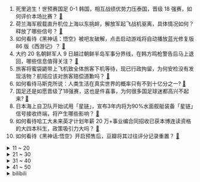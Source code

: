 1. 死里逃生！世预赛国足 0-1 韩国，相互战绩优势力压泰国，晋级 18 强赛，如何评价本场比赛？ [:link:](https://www.zhihu.com/question/658635911)
2. 荷兰海军舰载直升机位上海以东挑衅，解放军起飞战机驱离，具体情况如何？释放了哪些信号？ [:link:](https://www.zhihu.com/question/658651265)
3. 如何看待《黑神话：悟空》被吧友破解，点击启动游戏将自动播放蓝光修复版 86 版《西游记》？ [:link:](https://www.zhihu.com/question/658573383)
4. 大约 20 名朝鲜军人 9 日越过朝鲜半岛军事分界线，在韩方鸣枪警告后马上退回，哪些信息值得关注？ [:link:](https://www.zhihu.com/question/658664189)
5. 旅客将蜜袋鼯带上飞机致全体旅客下机等待，现已行政拘留，为何安检没有发现活物？航班应该对旅客赔偿道歉吗？ [:link:](https://www.zhihu.com/question/658632692)
6. 如何看待马斯克所说：人类生活在真实世界的概率只有不到十亿分之一? [:link:](https://www.zhihu.com/question/658504787)
7. 国足还是如愿晋级了18强赛，这也是件喜事，为何很多国足球迷都高兴不起来? [:link:](https://www.zhihu.com/question/658670234)
8. 日本海上自卫队开始试用「星链」，宣布3年内将为90%水面舰艇装备「星链」信号接收终端，将产生哪些影响？ [:link:](https://www.zhihu.com/question/658611213)
9. 如何看待哈工大未来英才计划年薪 20 万+事业编合同招收已获本博连读资格的大四本科生，政策吸引力大吗？ [:link:](https://www.zhihu.com/question/658462005)
10. 如何看待《黑神话:悟空》开启预售后，豆瓣将其过往评分记录重置？ [:link:](https://www.zhihu.com/question/658566104)
<details>
<summary>11 ~ 20</summary>

11. 南北战争 南方有翻盘机会吗？ [:link:](https://www.zhihu.com/question/651207593)
12. 没读过高中，没高考过，很遗憾怎么办呢？ [:link:](https://www.zhihu.com/question/658309945)
13. 在职场面试中，你认为有哪些「减分」行为？ [:link:](https://www.zhihu.com/question/655402169)
14. 苹果回应手机录音会通知对方，「暂不确定，要等 iOS18 正式发布」，你认为手机应该有通话录音功能吗？ [:link:](https://www.zhihu.com/question/658615023)
15. 如何评价《绝区零》已经完成了4000w预约，最终全平台预约会到多少？ [:link:](https://www.zhihu.com/question/658502413)
16. 你能接受“孩子除了学习，别的什么都很好吗“？ [:link:](https://www.zhihu.com/question/658312153)
17. 如果黑悟空发售后大获全胜，会不会在中国掀起制作3A大作的热潮？ [:link:](https://www.zhihu.com/question/420336106)
18. 欧洲议会选举结果出炉后，法国宣布「解散议会」「比利时首相辞职」，还将引发哪些影响？ [:link:](https://www.zhihu.com/question/658634642)
19. 为什么很多人觉得全职交易没有社会地位？ [:link:](https://www.zhihu.com/question/658185251)
20. 如何看待 Gala 回应幽梦 BUG 事件「不卡 BUG 是职业选手最基本的素质，其他没什么想说的」？ [:link:](https://www.zhihu.com/question/658623811)
</details>
<details>
<summary>21 ~ 30</summary>

21. Leyan 称「LPL 没能进前十的队伍，选手月薪是三万，而做陪玩能月入十万」，这种差异是如何产生的？ [:link:](https://www.zhihu.com/question/658622229)
22. 潮牌 Champion 被「抄底」，以近 15 亿美元价格被 ABG 收购，该品牌为何突然不火了？ [:link:](https://www.zhihu.com/question/658556891)
23. 为什么钢筋放太多了反而不好？ [:link:](https://www.zhihu.com/question/588629540)
24. 泰国 3-1 战胜新加坡，但净胜关系不敌国足，国足惊险晋级 18 强赛，怎样看待国足未来比赛的前景？ [:link:](https://www.zhihu.com/question/658671091)
25. 火车上呼叫医护人员时，你会去吗？ [:link:](https://www.zhihu.com/question/266360550)
26. 人到中年，你有遗憾吗？ [:link:](https://www.zhihu.com/question/658169722)
27. 为什么说电池进步能改变生活？未来电池的终极形态是怎样的？ [:link:](https://www.zhihu.com/question/658074142)
28. 如何看待俄罗斯派遣核潜艇到古巴？ [:link:](https://www.zhihu.com/question/658287169)
29. 为什么C标准库没有链表？ [:link:](https://www.zhihu.com/question/39761722)
30. 是什么影响了我们的消费观？经济还是环境？ [:link:](https://www.zhihu.com/question/657819695)
</details>
<details>
<summary>31 ~ 40</summary>

31. 假如有一根可以无限燃烧的火柴可以把整个地球的水烧开吗？ [:link:](https://www.zhihu.com/question/658541760)
32. 补铁的水果一般有哪些？ [:link:](https://www.zhihu.com/question/657914048)
33. 外国人第一次来中国是什么体验？ [:link:](https://www.zhihu.com/question/566182601)
34. 刚高考完，一直对心理学特别感兴趣，即使被泼了好多冷水，我仍然想坚持，想听听大家的意见和看法？ [:link:](https://www.zhihu.com/question/658558775)
35. 高温天气来袭，多地可达 40℃ 以上，官方提醒谨防热射病，如何预防热射病？有哪些降温妙招？ [:link:](https://www.zhihu.com/question/658636066)
36. 如果《黑神话:悟空》是系列首作，你希望下一部「黑神话」系列把哪个神话变成游戏？ [:link:](https://www.zhihu.com/question/658469198)
37. 刚开始跑步时效果显著，但跑了两周后，越跑越累，这是为什么呀？有什么好的解决方法吗？ [:link:](https://www.zhihu.com/question/657773388)
38. 哪些现代诗歌惊到了你，看到了就想把它背下来？ [:link:](https://www.zhihu.com/question/44822342)
39. 拒绝被家务内耗，有哪些清洁技巧或者家务神器值得入手？ [:link:](https://www.zhihu.com/question/655160354)
40. 如何评价崩坏星穹铁道千星纪游pv：《此刻，在同一片星空下》? [:link:](https://www.zhihu.com/question/658624382)
</details>
<details>
<summary>41 ~ 50</summary>

41. 中山大学什么时候能成为top3? [:link:](https://www.zhihu.com/question/655666874)
42. 高考完我要去表白吗？ [:link:](https://www.zhihu.com/question/658505299)
43. 把世界上最甜和最苦的食物混在一起，会发生什么？ [:link:](https://www.zhihu.com/question/657329919)
44. 什么样的游戏本配置可以畅玩《黑神话:悟空》? [:link:](https://www.zhihu.com/question/658619857)
45. 历史上，当新技术涌现而出，人们为何总是首先会以害怕、担忧等抵制情绪来面对？ [:link:](https://www.zhihu.com/question/657443375)
46. 哲学与数学有什么关系？ [:link:](https://www.zhihu.com/question/655505242)
47. 当年，你高考时，有家长陪考吗？ [:link:](https://www.zhihu.com/question/658470508)
48. 国内的骑行圣地都有哪些值得推荐？ [:link:](https://www.zhihu.com/question/653491670)
49. 大家有哪些温和高效又「相见恨晚」的美白精华液推荐？ [:link:](https://www.zhihu.com/question/653888558)
50. 严重纠结中，究竟是隔日跑科学，还是每天跑健康？ [:link:](https://www.zhihu.com/question/656819662)
</details><details>
<summary>bilibili</summary>

</details>